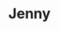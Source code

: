 ---
title: Jenny
date: 
draft: false

# descripcion
description : Aros pasantes colgantes en plata 925 y cristal microcubic. Línea premium.

materials: Plata 925

color: 

dimensions: Largo 8,00 cm x 1,50 cm 

code: 01-01-1158

type: "Aros"

categories: []

price: $10.150,00

price_eftvo: $8.630,00

# Images
# first image will be shown in the product page
images:
  # - image: "images/path_to_image"
  # La ubicacion de las imagenes es imagenes/Aros/Aros.Colgantes/01-01-1158-jenny
  - image: "./images/aros/colgantes/01-01-1158-jenny_a.jpg"
  - image: "./images/aros/colgantes/01-01-1158-jenny_b.jpg"
---